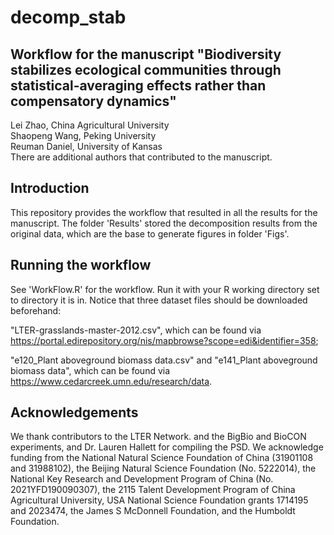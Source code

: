 # decomp_stab
## Workflow for the manuscript "Biodiversity stabilizes ecological communities through statistical-averaging effects rather than compensatory dynamics"
Lei Zhao, China Agricultural University   
Shaopeng Wang, Peking University    
Reuman Daniel, University of Kansas      
There are additional authors that contributed to the manuscript.

## Introduction
This repository provides the workflow that resulted in all the results for the manuscript. The folder 'Results' stored the decomposition results from the original data, which are the base to generate figures in folder 'Figs'.

## Running the workflow
See 'WorkFlow.R' for the workflow. Run it with your R working directory set to directory it is in. Notice that three dataset files should be downloaded beforehand: 

"LTER-grasslands-master-2012.csv", which can be found via https://portal.edirepository.org/nis/mapbrowse?scope=edi&identifier=358; 

"e120_Plant aboveground biomass data.csv" and "e141_Plant aboveground biomass data", which can be found via https://www.cedarcreek.umn.edu/research/data.

## Acknowledgements
We thank contributors to the LTER Network. and the BigBio and BioCON experiments, and Dr. Lauren Hallett for compiling the PSD. 
We acknowledge funding from the National Natural Science Foundation of China (31901108 and 31988102), the Beijing Natural Science Foundation (No. 5222014), the National Key Research and Development Program of China (No. 2021YFD190090307), the 2115 Talent Development Program of China Agricultural University, USA National Science Foundation grants 1714195 and 2023474, the James S McDonnell Foundation, and the Humboldt Foundation.

